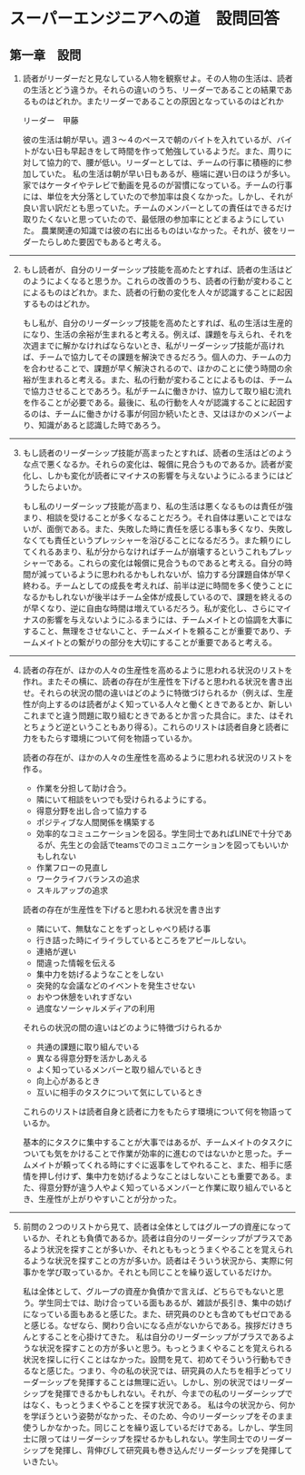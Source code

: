 # スーパーエンジニアへの道　設問回答

## 第一章　設問

1. 読者がリーダーだと見なしている人物を観察せよ。その人物の生活は、読者の生活とどう違うか。それらの違いのうち、リーダーであることの結果であるものはどれか。またリーダーであることの原因となっているのはどれか

    リーダー　甲藤

    彼の生活は朝が早い。週３～４のペースで朝のバイトを入れているが、バイトがない日も早起きをして時間を作って勉強しているようだ。また、周りに対して協力的で、腰が低い。リーダーとしては、チームの行事に積極的に参加していた。
    私の生活は朝が早い日もあるが、極端に遅い日のほうが多い。家ではケータイやテレビで動画を見るのが習慣になっている。チームの行事には、単位を大分落としていたので参加率は良くなかった。しかし、それが良い言い訳だとも思っていた。チームのメンバーとしての責任はできるだけ取りたくないと思っていたので、最低限の参加率にとどまるようにしていた。
    農業関連の知識では彼の右に出るものはいなかった。それが、彼をリーダーたらしめた要因でもあると考える。

---
2. もし読者が、自分のリーダーシップ技能を高めたとすれば、読者の生活はどのようによくなると思うか。これらの改善のうち、読者の行動が変わることによるものはどれか。また、読者の行動の変化を人々が認識することに起因するものはどれか。

    もし私が、自分のリーダーシップ技能を高めたとすれば、私の生活は生産的になり、生活の余裕が生まれると考える。例えば、課題を与えられ、それを次週までに解かなければならないとき、私がリーダーシップ技能が高ければ、チームで協力してその課題を解決できるだろう。個人の力、チームの力を合わせることで、課題が早く解決されるので、ほかのことに使う時間の余裕が生まれると考える。また、私の行動が変わることによるものは、チームで協力させることであろう。私がチームに働きかけ、協力して取り組む流れを作ることが必要である。最後に、私の行動を人々が認識することに起因するのは、チームに働きかける事が何回か続いたとき、又はほかのメンバーより、知識があると認識した時であろう。

---
3. もし読者のリーダーシップ技能が高まったとすれば、読者の生活はどのような点で悪くなるか。それらの変化は、報償に見合うものであるか。読者が変化し、しかも変化が読者にマイナスの影響を与えないようにふるまうにはどうしたらよいか。

    もし私のリーダーシップ技能が高まり、私の生活は悪くなるものは責任が強まり、相談を受けることが多くなることだろう。それ自体は悪いことではないが、面倒である。また、失敗した時に責任を感じる事も多くなり、失敗しなくても責任というプレッシャーを浴びることになるだろう。また頼りにしてくれるあまり、私が分からなければチームが崩壊するというこれもプレッシャーである。これらの変化は報償に見合うものであると考える。自分の時間が減っているように思われるかもしれないが、協力する分課題自体が早く終わる。チームとしての成長を考えれば、前半は逆に時間を多く使うことになるかもしれないが後半はチーム全体が成長しているので、課題を終えるのが早くなり、逆に自由な時間は増えているだろう。私が変化し、さらにマイナスの影響を与えないようにふるまうには、チームメイトとの協調を大事にすること、無理をさせないこと、チームメイトを頼ることが重要であり、チームメイトとの繋がりの部分を大切にすることが重要であると考える。

---

4. 読者の存在が、ほかの人々の生産性を高めるように思われる状況のリストを作れ。またその横に、読者の存在が生産性を下げると思われる状況を書き出せ。それらの状況の間の違いはどのように特徴づけられるか（例えば、生産性が向上するのは読者がよく知っている人々と働くときであるとか、新しいこれまでと違う問題に取り組むときであるとか言った具合に。また、はそれとちょうど逆ということもあり得る）。これらのリストは読者自身と読者に力をもたらす環境について何を物語っているか。

    読者の存在が、ほかの人々の生産性を高めるように思われる状況のリストを作る。
    * 作業を分担して助け合う。
    * 隣にいて相談をいつでも受けられるようにする。
    * 得意分野を出し合って協力する
    * ポジティブな人間関係を構築する
    * 効率的なコミュニケーションを図る。学生同士であればLINEで十分であるが、先生との会話でteamsでのコミュニケーションを図ってもいいかもしれない
    * 作業フローの見直し
    * ワークライフバランスの追求
    * スキルアップの追求

    読者の存在が生産性を下げると思われる状況を書き出す
    * 隣にいて、無駄なことをずっとしゃべり続ける事
    * 行き詰った時にイライラしているところをアピールしない。
    * 連絡が遅い
    * 間違った情報を伝える
    * 集中力を妨げるようなことをしない
    * 突発的な会議などのイベントを発生させない
    * おやつ休憩をいれすぎない
    * 過度なソーシャルメディアの利用

    それらの状況の間の違いはどのように特徴づけられるか
    * 共通の課題に取り組んでいる
    * 異なる得意分野を活かしあえる
    * よく知っているメンバーと取り組んでいるとき
    * 向上心があるとき
    * 互いに相手のタスクについて気にしているとき

    これらのリストは読者自身と読者に力をもたらす環境について何を物語っているか。

    基本的にタスクに集中することが大事ではあるが、チームメイトのタスクについても気をかけることで作業が効率的に進むのではないかと思った。チームメイトが頼ってくれる時にすぐに返事をしてやれること、また、相手に感情を押し付けず、集中力を妨げるようなことはしないことも重要である。また、得意分野が違う人やよく知っているメンバーと作業に取り組んでいるとき、生産性が上がりやすいことが分かった。

---
5. 前問の２つのリストから見て、読者は全体としてはグループの資産になっているか、それとも負債であるか。読者は自分のリーダーシップがプラスであるよう状況を探すことが多いか、それとももっとうまくやることを覚えられるような状況を探すことの方が多いか。読者はそういう状況から、実際に何事かを学び取っているか。それとも同じことを繰り返しているだけか。

    私は全体として、グループの資産か負債かで言えば、どちらでもないと思う。学生同士では、助け合っている面もあるが、雑談が長引き、集中の妨げになっている面もあると感じた。また、研究員のひとも含めてもゼロであると感じる。なぜなら、関わり合いになる点がないからである。挨拶だけきちんとすることを心掛けてきた。
    私は自分のリーダーシップがプラスであるような状況を探すことの方が多いと思う。もっとうまくやることを覚えられる状況を探しに行くことはなかった。設問を見て、初めてそういう行動もできるなと感じた。つまり、今の私の状況では、研究員の人たちを相手どってリーダーシップを発揮することは無理に近い。しかし、別の状況ではリーダーシップを発揮できるかもしれない。それが、今までの私のリーダーシップではなく、もっとうまくやることを探す状況である。
    私は今の状況から、何かを学ぼうという姿勢がなかった、そのため、今のリーダーシップをそのまま使うしかなかった。同じことを繰り返しているだけである。しかし、学生同士に限ってはリーダーシップを探せるかもしれない。学生同士でのリーダーシップを発揮し、背伸びして研究員も巻き込んだリーダーシップを発揮していきたい。
